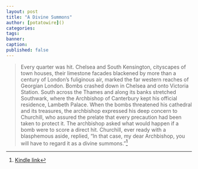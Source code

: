 ```yaml
---
layout: post
title: "A Divine Summons"
author: [potatowire]()
categories: 
tags: 
banner: 
caption: 
published: false
---
```


> Every quarter was hit. Chelsea and South Kensington, cityscapes of town houses, their limestone facades blackened by more than a century of London’s fuliginous air, marked the far western reaches of Georgian London. Bombs crashed down in Chelsea and onto Victoria Station. South across the Thames and along its banks stretched Southwark, where the Archbishop of Canterbury kept his official residence, Lambeth Palace. When the bombs threatened his cathedral and its treasures, the archbishop expressed his deep concern to Churchill, who assured the prelate that every precaution had been taken to protect it. The archbishop asked what would happen if a bomb were to score a direct hit. Churchill, ever ready with a blasphemous aside, replied, “In that case, my dear Archbishop, you will have to regard it as a divine summons.”[^1]

[^1]:	[Kindle link][2]

[2]:	http://a.co/1wAsjPx